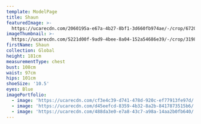 ```yaml
---
template: ModelPage
title: Shaun
featuredImage: >-
  https://ucarecdn.com/2060195a-e67a-4b27-8bf1-3d660fb974ae/-/crop/6720x3487/0,0/-/preview/
imageThumbnail: >-
  https://ucarecdn.com/5221d00f-9ad9-4bee-8a04-152a54686e39/-/crop/3198x4613/664,0/-/preview/
firstName: Shaun
collection: Global
height: 181cm
measurementType: chest
bust: 108cm
waist: 97cm
hips: 101cm
shoeSize: '10.5'
eyes: Blue
imagePortfolio:
  - image: 'https://ucarecdn.com/cf3e4c39-d741-478d-920c-ef77913fe97d/'
  - image: 'https://ucarecdn.com/d45eefcd-8359-4b32-8a2b-8417873515b6/'
  - image: 'https://ucarecdn.com/488da3e0-e7a8-43c7-a98a-14aa2b0fb640/'
---
```


